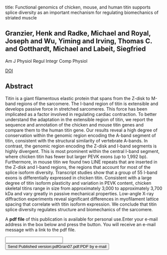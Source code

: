 title: Functional genomics of chicken, mouse, and human titin supports splice diversity as an important mechanism for regulating biomechanics of striated muscle

## Granzier, Henk and Radke, Michael and Royal, Joseph and Wu, Yiming and Irving, Thomas C. and Gotthardt, Michael and Labeit, Siegfried
Am J Physiol Regul Integr Comp Physiol

<a href="https://doi.org/10.1152/ajpregu.00001.2007">DOI</a>

## Abstract
Titin is a giant filamentous elastic protein that spans from the Z-disk to M-band regions of the sarcomere. The I-band region of titin is extensible and develops passive force in stretched sarcomeres. This force has been implicated as a factor involved in regulating cardiac contraction. To better understand the adaptation in the extensible region of titin, we report the sequence and annotation of the chicken and mouse titin genes and compare them to the human titin gene. Our results reveal a high degree of conservation within the genomic region encoding the A-band segment of titin, consistent with the structural similarity of vertebrate A-bands. In contrast, the genomic region encoding the Z-disk and I-band segments is highly divergent. This is most prominent within the central I-band segment, where chicken titin has fewer but larger PEVK exons (up to 1,992 bp). Furthermore, in mouse titin we found two LINE repeats that are inserted in the Z-disk and I-band regions, the regions that account for most of the splice isoform diversity. Transcript studies show that a group of 55 I-band exons is differentially expressed in chicken titin. Consistent with a large degree of titin isoform plasticity and variation in PEVK content, chicken skeletal titins range in size from approximately 3,000 to approximately 3,700 kDa and vary greatly in passive mechanical properties. Low-angle X-ray diffraction experiments reveal significant differences in myofilament lattice spacing that correlate with titin isoform expression. We conclude that titin splice diversity regulates structure and biomechanics of the sarcomere.

A <b>pdf file</b> of this publication is available for personal use.Enter your e-mail address in the box below and press the button. You will receive an e-mail message with a link to the pdf file.
<form action="sender.php">  <input type="text" name="email">  <input type="submit" value="Send Published version:pdfGran07.pdf:PDF by e-mail"></form>
